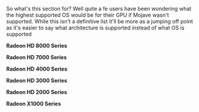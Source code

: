 So what's this section for? Well quite a fe users have been wondering what the highest supported OS would be for their GPU if Mojave wasn't supported. While this isn't a definitive list it'll be more as a jumping off point as it's easier to say what architecture is supported instead of what OS is supported



**Radeon HD 8000 Series**

**Radeon HD 7000 Series**

**Radeon HD 4000 Series**

**Radeon HD 3000 Series**

**Radeon HD 2000 Series**

**Radeon X1000 Series**




